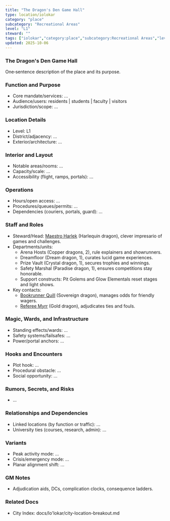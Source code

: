 ```yaml
---
title: "The Dragon's Den Game Hall"
type: location/iolokar
category: "place"
subcategory: "Recreational Areas"
level: "L1"
steward: ""
tags: ["iolokar","category:place","subcategory:Recreational Areas","level:L1"]
updated: 2025-10-06
---
```

### The Dragon's Den Game Hall

One‑sentence description of the place and its purpose.

### Function and Purpose

- Core mandate/services: ...
- Audience/users: residents | students | faculty | visitors
- Jurisdiction/scope: ...

### Location Details

- Level: L1
- District/adjacency: ...
- Exterior/architecture: ...

### Interior and Layout

- Notable areas/rooms: ...
- Capacity/scale: ...
- Accessibility (flight, ramps, portals): ...

### Operations

- Hours/open access: ...
- Procedures/queues/permits: ...
- Dependencies (couriers, portals, guard): ...

### Staff and Roles

- Steward/Head: [Maestro Harlek](../People/maestro-harlek.md) (Harlequin dragon), clever impresario of games and challenges.
- Departments/units:
  - Arena Hosts (Copper dragons, 2), rule explainers and showrunners.
  - Dreamfloor (Dream dragon, 1), curates lucid game experiences.
  - Prize Vault (Crystal dragon, 1), secures trophies and winnings.
  - Safety Marshal (Paradise dragon, 1), ensures competitions stay honorable.
  - Support constructs: Pit Golems and Glow Elementals reset stages and light shows.
- Key contacts:
  - [Bookrunner Quill](../People/bookrunner-quill.md) (Sovereign dragon), manages odds for friendly wagers.
  - [Referee Myrr](../People/referee-myrr.md) (Gold dragon), adjudicates ties and fouls.

### Magic, Wards, and Infrastructure

- Standing effects/wards: ...
- Safety systems/failsafes: ...
- Power/portal anchors: ...

### Hooks and Encounters

- Plot hook: ...
- Procedural obstacle: ...
- Social opportunity: ...

### Rumors, Secrets, and Risks

- ...

### Relationships and Dependencies

- Linked locations (by function or traffic): ...
- University ties (courses, research, admin): ...

### Variants

- Peak activity mode: ...
- Crisis/emergency mode: ...
- Planar alignment shift: ...

### GM Notes

- Adjudication aids, DCs, complication clocks, consequence ladders.

### Related Docs

- City Index: docs/Io'lokar/city-location-breakout.md
